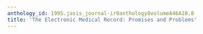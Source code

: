 ```yaml
---
anthology_id: 1995.jasis_journal-ir0anthology0volumeA46A10.8
title: 'The Electronic Medical Record: Promises and Problems'
---
```

